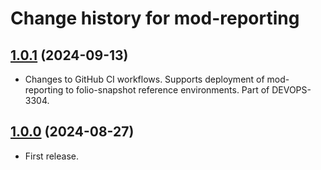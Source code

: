 # Change history for mod-reporting

## [1.0.1](https://github.com/folio-org/mod-reporting/tree/v1.0.1) (2024-09-13)

* Changes to GitHub CI workflows. Supports deployment of mod-reporting to folio-snapshot reference environments. Part of DEVOPS-3304.

## [1.0.0](https://github.com/folio-org/mod-reporting/tree/v1.0.0) (2024-08-27)

* First release.


